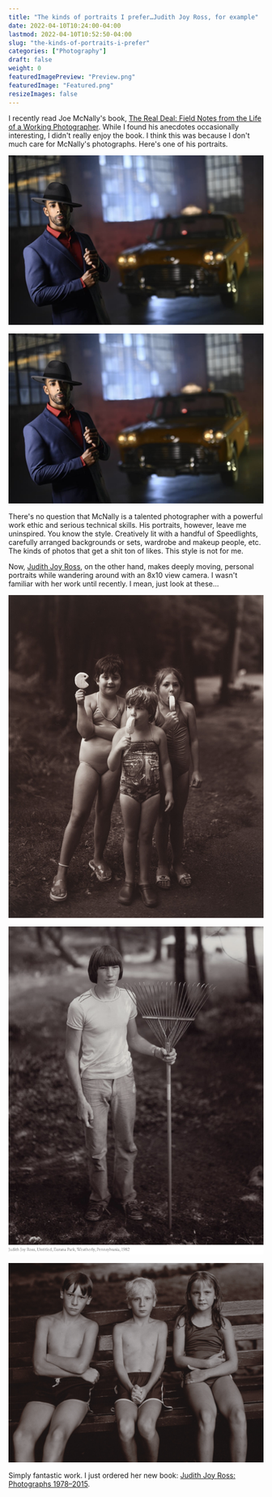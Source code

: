 ```yaml
---
title: "The kinds of portraits I prefer…Judith Joy Ross, for example"
date: 2022-04-10T10:24:00-04:00
lastmod: 2022-04-10T10:52:50-04:00
slug: "the-kinds-of-portraits-i-prefer"
categories: ["Photography"]
draft: false
weight: 0
featuredImagePreview: "Preview.png"
featuredImage: "Featured.png"
resizeImages: false
---
```


I recently read Joe McNally's book, [The Real Deal: Field Notes from the Life of a Working Photographer](https://www.amazon.com/Real-Deal-Field-Working-Photographer/dp/1681988011/). While I found his anecdotes occasionally interesting, I didn't really enjoy the book. I think this was because I don't much care for McNally's photographs. Here's one of his portraits.

![ Photo by Joe McNally](McnallyPortrait.png " Photo by Joe McNally")


![Alt text here](McnallyPortrait.png)

There's no question that McNally is a talented photographer with a powerful work ethic and serious technical skills. His portraits, however, leave me uninspired. You know the style. Creatively lit with a handful of Speedlights, carefully arranged backgrounds or sets, wardrobe and makeup people, etc. The kinds of photos that get a shit ton of likes. This style is not for me.

Now, [Judith Joy Ross](https://en.wikipedia.org/wiki/Judith_Joy_Ross), on the other hand, makes deeply moving, personal portraits while wandering around with an 8x10 view camera. I wasn't familiar with her work until recently. I mean, just look at these...

![Photo by Judith Joy Ross](JudithJoyRossPortrait.png "Photo by Judith Joy Ross")

![Photo by Judith Joy Ross](JudithJoyRossPortrait2.png "Photo by Judith Joy Ross")

![Photo by Judith Joy Ross](JudithJoyRossPortrait3.png "Photo by Judith Joy Ross")

Simply fantastic work. I just ordered her new book: [Judith Joy Ross: Photographs 1978–2015](https://www.amazon.com/gp/product/1597115223/).

[//]: # "Exported with love from a post written in Org mode"
[//]: # "- https://github.com/kaushalmodi/ox-hugo"
